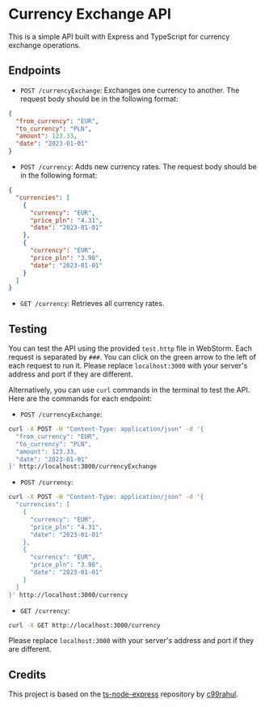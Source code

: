 # Currency Exchange API

This is a simple API built with Express and TypeScript for currency exchange operations.

## Endpoints

- `POST /currencyExchange`: Exchanges one currency to another. The request body should be in the following format:

```json
{
  "from_currency": "EUR",
  "to_currency": "PLN",
  "amount": 123.33,
  "date": "2023-01-01"
}
```

- `POST /currency`: Adds new currency rates. The request body should be in the following format:

```json
{
  "currencies": [
    {
      "currency": "EUR",
      "price_pln": "4.31",
      "date": "2023-01-01"
    },
    {
      "currency": "EUR",
      "price_pln": "3.98",
      "date": "2023-01-01"
    }
  ]
}
```

- `GET /currency`: Retrieves all currency rates.

## Testing

You can test the API using the provided `test.http` file in WebStorm. Each request is separated by `###`. You can click on the green arrow to the left of each request to run it. Please replace `localhost:3000` with your server's address and port if they are different.

Alternatively, you can use `curl` commands in the terminal to test the API. Here are the commands for each endpoint:

- `POST /currencyExchange`:

```bash
curl -X POST -H "Content-Type: application/json" -d '{
  "from_currency": "EUR",
  "to_currency": "PLN",
  "amount": 123.33,
  "date": "2023-01-01"
}' http://localhost:3000/currencyExchange
```

- `POST /currency`:

```bash
curl -X POST -H "Content-Type: application/json" -d '{
  "currencies": [
    {
      "currency": "EUR",
      "price_pln": "4.31",
      "date": "2023-01-01"
    },
    {
      "currency": "EUR",
      "price_pln": "3.98",
      "date": "2023-01-01"
    }
  ]
}' http://localhost:3000/currency
```

- `GET /currency`:

```bash
curl -X GET http://localhost:3000/currency
```

Please replace `localhost:3000` with your server's address and port if they are different.

## Credits

This project is based on the [ts-node-express](https://github.com/c99rahul/ts-node-express/tree/main) repository by [c99rahul](https://github.com/c99rahul).
